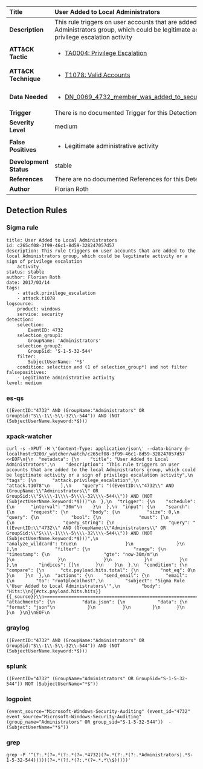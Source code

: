 | Title                    | User Added to Local Administrators       |
|:-------------------------|:------------------|
| **Description**          | This rule triggers on user accounts that are added to the local Administrators group, which could be legitimate activity or a sign of privilege escalation activity |
| **ATT&amp;CK Tactic**    |  <ul><li>[TA0004: Privilege Escalation](https://attack.mitre.org/tactics/TA0004)</li></ul>  |
| **ATT&amp;CK Technique** | <ul><li>[T1078: Valid Accounts](https://attack.mitre.org/techniques/T1078)</li></ul>  |
| **Data Needed**          | <ul><li>[DN_0069_4732_member_was_added_to_security_enabled_local_group](../Data_Needed/DN_0069_4732_member_was_added_to_security_enabled_local_group.md)</li></ul>  |
| **Trigger**              |  There is no documented Trigger for this Detection Rule yet  |
| **Severity Level**       | medium |
| **False Positives**      | <ul><li>Legitimate administrative activity</li></ul>  |
| **Development Status**   | stable |
| **References**           |  There are no documented References for this Detection Rule yet  |
| **Author**               | Florian Roth |


## Detection Rules

### Sigma rule

```
title: User Added to Local Administrators
id: c265cf08-3f99-46c1-8d59-328247057d57
description: This rule triggers on user accounts that are added to the local Administrators group, which could be legitimate activity or a sign of privilege escalation
    activity
status: stable
author: Florian Roth
date: 2017/03/14
tags:
    - attack.privilege_escalation
    - attack.t1078
logsource:
    product: windows
    service: security
detection:
    selection:
        EventID: 4732
    selection_group1:
        GroupName: 'Administrators'
    selection_group2:
        GroupSid: 'S-1-5-32-544'
    filter:
        SubjectUserName: '*$'
    condition: selection and (1 of selection_group*) and not filter
falsepositives:
    - Legitimate administrative activity
level: medium

```





### es-qs
    
```
((EventID:"4732" AND (GroupName:"Administrators" OR GroupSid:"S\\-1\\-5\\-32\\-544")) AND (NOT (SubjectUserName.keyword:*$)))
```


### xpack-watcher
    
```
curl -s -XPUT -H \'Content-Type: application/json\' --data-binary @- localhost:9200/_watcher/watch/c265cf08-3f99-46c1-8d59-328247057d57 <<EOF\n{\n  "metadata": {\n    "title": "User Added to Local Administrators",\n    "description": "This rule triggers on user accounts that are added to the local Administrators group, which could be legitimate activity or a sign of privilege escalation activity",\n    "tags": [\n      "attack.privilege_escalation",\n      "attack.t1078"\n    ],\n    "query": "((EventID:\\"4732\\" AND (GroupName:\\"Administrators\\" OR GroupSid:\\"S\\\\-1\\\\-5\\\\-32\\\\-544\\")) AND (NOT (SubjectUserName.keyword:*$)))"\n  },\n  "trigger": {\n    "schedule": {\n      "interval": "30m"\n    }\n  },\n  "input": {\n    "search": {\n      "request": {\n        "body": {\n          "size": 0,\n          "query": {\n            "bool": {\n              "must": [\n                {\n                  "query_string": {\n                    "query": "((EventID:\\"4732\\" AND (GroupName:\\"Administrators\\" OR GroupSid:\\"S\\\\-1\\\\-5\\\\-32\\\\-544\\")) AND (NOT (SubjectUserName.keyword:*$)))",\n                    "analyze_wildcard": true\n                  }\n                }\n              ],\n              "filter": {\n                "range": {\n                  "timestamp": {\n                    "gte": "now-30m/m"\n                  }\n                }\n              }\n            }\n          }\n        },\n        "indices": []\n      }\n    }\n  },\n  "condition": {\n    "compare": {\n      "ctx.payload.hits.total": {\n        "not_eq": 0\n      }\n    }\n  },\n  "actions": {\n    "send_email": {\n      "email": {\n        "to": "root@localhost",\n        "subject": "Sigma Rule \'User Added to Local Administrators\'",\n        "body": "Hits:\\n{{#ctx.payload.hits.hits}}{{_source}}\\n================================================================================\\n{{/ctx.payload.hits.hits}}",\n        "attachments": {\n          "data.json": {\n            "data": {\n              "format": "json"\n            }\n          }\n        }\n      }\n    }\n  }\n}\nEOF\n
```


### graylog
    
```
((EventID:"4732" AND (GroupName:"Administrators" OR GroupSid:"S\\-1\\-5\\-32\\-544")) AND (NOT (SubjectUserName.keyword:*$)))
```


### splunk
    
```
((EventID="4732" (GroupName="Administrators" OR GroupSid="S-1-5-32-544")) NOT (SubjectUserName="*$"))
```


### logpoint
    
```
(event_source="Microsoft-Windows-Security-Auditing" (event_id="4732" event_source="Microsoft-Windows-Security-Auditing" (group_name="Administrators" OR group_sid="S-1-5-32-544"))  -(SubjectUserName="*$"))
```


### grep
    
```
grep -P '^(?:.*(?=.*(?:.*(?=.*4732)(?=.*(?:.*(?:.*Administrators|.*S-1-5-32-544)))))(?=.*(?!.*(?:.*(?=.*.*\\$)))))'
```



